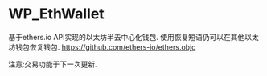 # WP_EthWallet

基于ethers.io API实现的以太坊半去中心化钱包.
使用恢复短语仍可以在其他以太坊钱包恢复钱包.
https://github.com/ethers-io/ethers.objc 

注意:交易功能于下一次更新.
